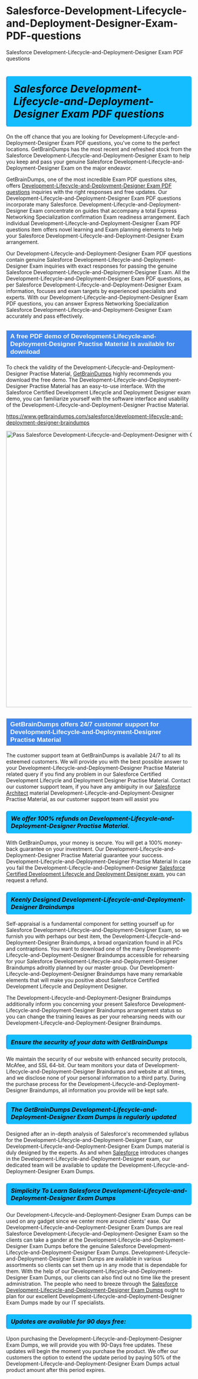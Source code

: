 # Salesforce-Development-Lifecycle-and-Deployment-Designer-Exam-PDF-questions
Salesforce Development-Lifecycle-and-Deployment-Designer Exam PDF questions
<h1><strong><span style="display: block; color: #000000; background: #14BDFF; border: 0.5px solid #AED6F1; border-left: 3px solid #3498DB; padding: .6em; border-radius: 6px;">                     <em>Salesforce Development-Lifecycle-and-Deployment-Designer <span class="exam_variation">Exam PDF questions</span> </em>                </span></strong>            </h1>                        <p>On the off chance that you are looking for Development-Lifecycle-and-Deployment-Designer <span class="exam_variation">Exam PDF questions</span>, you've come to the perfect locations.             GetBrainDumps has the most recent and refreshed stock from the Salesforce Development-Lifecycle-and-Deployment-Designer Exam to help you keep and pass your genuine Salesforce Development-Lifecycle-and-Deployment-Designer Exam on the major endeavor.</p>                        <p>GetBrainDumps, one of the most incredible <span class="exam_variation">Exam PDF questions</span> sites, offers <a href="https://www.getbraindumps.com/salesforce/development-lifecycle-and-deployment-designer-braindumps">Development-Lifecycle-and-Deployment-Designer <span class="exam_variation">Exam PDF questions</span></a> inquiries with the right responses and free updates. Our Development-Lifecycle-and-Deployment-Designer <span class="exam_variation">Exam PDF questions</span> incorporate             many Salesforce. Development-Lifecycle-and-Deployment-Designer Exam concentrate on guides that accompany a total Express Networking Specialization confirmation Exam readiness arrangement. Each individual             Development-Lifecycle-and-Deployment-Designer <span class="exam_variation">Exam PDF questions</span> item offers novel learning and Exam planning elements to help your Salesforce Development-Lifecycle-and-Deployment-Designer Exam arrangement.</p>                        <p>Our Development-Lifecycle-and-Deployment-Designer <span class="exam_variation">Exam PDF questions</span> contain genuine Salesforce Development-Lifecycle-and-Deployment-Designer Exam inquiries with exact responses for passing the genuine Salesforce Development-Lifecycle-and-Deployment-Designer Exam. All the Development-Lifecycle-and-Deployment-Designer <span class="exam_variation">Exam PDF questions</span>,             as per Salesforce Development-Lifecycle-and-Deployment-Designer Exam information, focuses and exam targets by experienced specialists and experts. With our Development-Lifecycle-and-Deployment-Designer <span class="exam_variation">Exam PDF questions</span>, you can answer             Express Networking Specialization Salesforce Development-Lifecycle-and-Deployment-Designer Exam accurately and pass effectively.</p>                        <h2 style="background: #4287ec; border: 1px solid #cccccc; padding: 5px 10px;">                <span style="color: #ffffff;">                    <span style="font-size: 11pt;">                        <span style="line-height: normal;">                            <span style="font-family: Calibri,sans-serif;">                                <strong>                                    <span style="font-size: 13.0pt;">A free PDF demo of Development-Lifecycle-and-Deployment-Designer <span class="exam_variation2">Practise Material</span> is available for download</span>                                </strong>                            </span>                        </span>                    </span>                </span>            </h2>                        <p>To check the validity of the Development-Lifecycle-and-Deployment-Designer <span class="exam_variation2">Practise Material</span>, <a href="https://www.getbraindumps.com/">GetBrainDumps</a> highly recommends you download the free demo. The Development-Lifecycle-and-Deployment-Designer <span class="exam_variation2">Practise Material</span> has an easy-to-use interface.             With the Salesforce Certified Development Lifecycle and Deployment Designer exam demo, you can familiarize yourself with the software interface and usability of the Development-Lifecycle-and-Deployment-Designer <span class="exam_variation2">Practise Material</span>.</p>                        <p><a href="https://www.getbraindumps.com/salesforce/development-lifecycle-and-deployment-designer-braindumps">https://www.getbraindumps.com/salesforce/development-lifecycle-and-deployment-designer-braindumps</a></p>                        <p><a href="https://www.getbraindumps.com/"><img src="https://www.getbraindumps.com/images/get-updated-exam-questions-with-discount-getbraindumps.jpg" class="postImage" alt="Pass Salesforce Development-Lifecycle-and-Deployment-Designer with GetBrainDumps" width="750"></a></p>                            <h2 style="background: #4287ec; border: 1px solid #cccccc; padding: 5px 10px;">                <span style="color: #ffffff;">                    <span style="font-size: 11pt;">                        <span style="line-height: normal;">                            <span style="font-family: Calibri,sans-serif;">                                <strong>                                    <span style="font-size: 13.0pt;">GetBrainDumps offers 24/7 customer support for Development-Lifecycle-and-Deployment-Designer <span class="exam_variation2">Practise Material</span> </span>                                </strong>                            </span>                        </span>                    </span>                </span>            </h2>                        <p>The customer support team at GetBrainDumps is available 24/7 to all its esteemed customers. We will provide you with the best possible answer to your Development-Lifecycle-and-Deployment-Designer <span class="exam_variation2">Practise Material</span>            related query if you find any problem in our Salesforce Certified Development Lifecycle and Deployment Designer <span class="exam_variation2">Practise Material</span>. Contact our customer support team, if you have any ambiguity in             our <a href="https://www.getbraindumps.com/salesforce/salesforce-architect-braindumps.html">Salesforce Architect</a> material Development-Lifecycle-and-Deployment-Designer <span class="exam_variation2">Practise Material</span>, as our customer support team will assist you</p>                        <h3>                <strong>                    <span style="display: block; color: #000000; background: #14BDFF; border: 0.5px solid #AED6F1; border-left: 3px solid #3498DB; padding: .6em; border-radius: 6px;">                        <em>We offer 100% refunds on Development-Lifecycle-and-Deployment-Designer <span class="exam_variation2">Practise Material</span>.</em>                    </span>                </strong>            </h3>                        <p>With GetBrainDumps, your money is secure. You will get a 100% money-back guarantee on your investment. Our Development-Lifecycle-and-Deployment-Designer <span class="exam_variation2">Practise Material</span> guarantee your success.             Development-Lifecycle-and-Deployment-Designer <span class="exam_variation2">Practise Material</span> In case you fail the Development-Lifecycle-and-Deployment-Designer <a href="https://www.getbraindumps.com/salesforce/development-lifecycle-and-deployment-designer-braindumps">Salesforce Certified Development Lifecycle and Deployment Designer exam</a>, you can request a refund.</p>                        <h3>                <strong>                    <span style="display: block; color: #000000; background: #14BDFF; border: 0.5px solid #AED6F1; border-left: 3px solid #3498DB; padding: .6em; border-radius: 6px;">                        <em>Keenly Designed Development-Lifecycle-and-Deployment-Designer <span class="exam_variation3">Braindumps</span></em>                    </span>                </strong>            </h3>                        <p>Self-appraisal is a fundamental component for setting yourself up for Salesforce Development-Lifecycle-and-Deployment-Designer Exam, so we furnish you with perhaps our best item, the Development-Lifecycle-and-Deployment-Designer <span class="exam_variation3">Braindumps</span>,             a broad organization found in all PCs and contraptions. You want to download one of the many Development-Lifecycle-and-Deployment-Designer <span class="exam_variation3">Braindumps</span> accessible for rehearsing for your             Salesforce Development-Lifecycle-and-Deployment-Designer <span class="exam_variation3">Braindumps</span> adroitly planned by our master group. Our Development-Lifecycle-and-Deployment-Designer <span class="exam_variation3">Braindumps</span> have many remarkable elements that will make you             positive about Salesforce Certified Development Lifecycle and Deployment Designer.</p>                        <p>The Development-Lifecycle-and-Deployment-Designer <span class="exam_variation3">Braindumps</span> additionally inform you concerning your present Salesforce Development-Lifecycle-and-Deployment-Designer <span class="exam_variation3">Braindumps</span> arrangement status so you can change the training             leaves as per your rehearsing needs with our Development-Lifecycle-and-Deployment-Designer <span class="exam_variation3">Braindumps</span>.</p>                        <h3>                <strong>                    <span style="display: block; color: #000000; background: #14BDFF; border: 0.5px solid #AED6F1; border-left: 3px solid #3498DB; padding: .6em; border-radius: 6px;">                        <em>Ensure the security of your data with GetBrainDumps </em>                    </span>                </strong>            </h3>                        <p>We maintain the security of our website with enhanced security protocols, McAfee, and SSL 64-bit. Our team monitors your data of Development-Lifecycle-and-Deployment-Designer <span class="exam_variation3">Braindumps</span> and website at all times,             and we disclose none of your personal information to a third party. During the purchase process for the Development-Lifecycle-and-Deployment-Designer <span class="exam_variation3">Braindumps</span>, all information you provide will be kept safe.</p>                        <h3>                <strong>                    <span style="display: block; color: #000000; background: #14BDFF; border: 0.5px solid #AED6F1; border-left: 3px solid #3498DB; padding: .6em; border-radius: 6px;">                        <em>The GetBrainDumps Development-Lifecycle-and-Deployment-Designer <span class="exam_variation4">Exam Dumps</span> is regularly updated </em>                    </span>                </strong>            </h3>                        <p>Designed after an in-depth analysis of Salesforce's recommended syllabus for the Development-Lifecycle-and-Deployment-Designer Exam, our Development-Lifecycle-and-Deployment-Designer <span class="exam_variation4">Exam Dumps</span> material is duly designed by the experts.             As and when <a href="https://www.getbraindumps.com/salesforce-braindumps.html">Salesforce</a> introduces changes in the Development-Lifecycle-and-Deployment-Designer exam, our dedicated team will be available to update the Development-Lifecycle-and-Deployment-Designer <span class="exam_variation4">Exam Dumps</span>.</p>                        <h3>                <strong>                    <span style="display: block; color: #000000; background: #14BDFF; border: 0.5px solid #AED6F1; border-left: 3px solid #3498DB; padding: .6em; border-radius: 6px;">                        <em>Simplicity To Learn Salesforce Development-Lifecycle-and-Deployment-Designer <span class="exam_variation4">Exam Dumps</span></em>                    </span>                </strong>            </h3>                        <p>Our Development-Lifecycle-and-Deployment-Designer <span class="exam_variation4">Exam Dumps</span> can be used on any gadget since we center more around clients' ease. Our Development-Lifecycle-and-Deployment-Designer <span class="exam_variation4">Exam Dumps</span> are real Salesforce Development-Lifecycle-and-Deployment-Designer Exam             so the clients can take a gander at the Development-Lifecycle-and-Deployment-Designer <span class="exam_variation4">Exam Dumps</span> before the genuine Salesforce Development-Lifecycle-and-Deployment-Designer <span class="exam_variation4">Exam Dumps</span>. Development-Lifecycle-and-Deployment-Designer <span class="exam_variation4">Exam Dumps</span> are available in various assortments             so clients can set them up in any mode that is dependable for them. With the help of our Development-Lifecycle-and-Deployment-Designer <span class="exam_variation4">Exam Dumps</span>, our clients can also find out no time like the present administration.             The people who need to breeze through the <a href="https://www.getbraindumps.com/salesforce/development-lifecycle-and-deployment-designer-braindumps">Salesforce Development-Lifecycle-and-Deployment-Designer <span class="exam_variation4">Exam Dumps</span></a> ought to plan for our excellent Development-Lifecycle-and-Deployment-Designer <span class="exam_variation4">Exam Dumps</span> made by our IT specialists.</p>                        <h3>                <strong>                    <span style="display: block; color: #000000; background: #14BDFF; border: 0.5px solid #AED6F1; border-left: 3px solid #3498DB; padding: .6em; border-radius: 6px;">                        <em>Updates are available for 90 days free:</em>                    </span>                </strong>            </h3>                        <p>Upon purchasing the Development-Lifecycle-and-Deployment-Designer <span class="exam_variation4">Exam Dumps</span>, we will provide you with 90-Days free updates. These updates will begin the moment you purchase the product.             We offer our customers the option to extend the update period by paying 50% of the Development-Lifecycle-and-Deployment-Designer <span class="exam_variation4">Exam Dumps</span> actual product amount after this period expires.</p>                    
